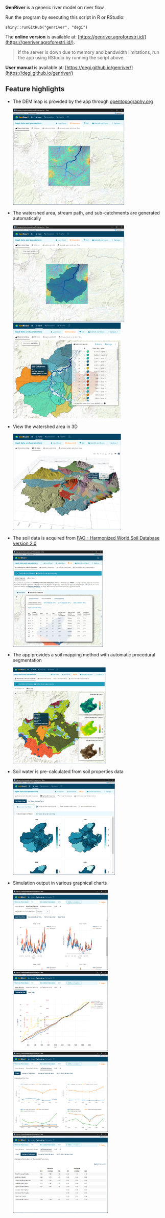 **GenRiver** is a generic river model on river flow.

Run the program by executing this script in R or RStudio:

    shiny::runGitHub("genriver", "degi")

The **online version** is available at: [https://genriver.agroforestri.id/](https://genriver.agroforestri.id/).
> If the server is down due to memory and bandwidth limitations, run the app using RStudio by running the script above.

**User manual** is available at: [https://degi.github.io/genriver/](https://degi.github.io/genriver/) 

## Feature highlights

* The DEM map is provided by the app through [opentopography.org](https://opentopography.org/)<br/> 
  
    <img src="docs/images/dem_map.png" height="300"/><br/>

* The watershed area, stream path, and sub-catchments are generated automatically<br/> 
  
    <img src="docs/images/dem_ws.png" height="300"/>
    <img src="docs/images/ws2.png" height="300"/><br/>

* View the watershed area in 3D<br/>

    <img src="docs/images/ws_3d.png" height="300"/><br/>

* The soil data is acquired from [FAO - Harmonized World Soil Database version 2.0](https://www.fao.org/soils-portal/data-hub/soil-maps-and-databases/harmonized-world-soil-database-v20)<br/>

    <img src="docs/images/soil_global_db.png" height="300"/><br/>

* The app provides a soil mapping method with automatic procedural segmentation<br/>
  
    <img src="docs/images/soil_map_global.png" height="300"/><br/>

* Soil water is pre-calculated from soil properties data
 
    <img src="docs/images/soil_water.png" height="300"/><br/>

* Simulation output in various graphical charts
  
    <img src="docs/images/sim_ws_ind.png" height="250"/>
    <img src="docs/images/sim_cum.png" height="250"/>
    <img src="docs/images/sim_buf.png" height="250"/>
    <img src="docs/images/sim_avg.png" height="250"/><br/>
